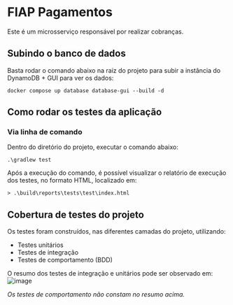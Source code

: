 # FIAP Pagamentos

Este é um microsserviço responsável por realizar cobranças.

## Subindo o banco de dados

Basta rodar o comando abaixo na raiz do projeto para subir a instância do DynamoDB + GUI para ver os dados:

```shell
docker compose up database database-gui --build -d
```

## Como rodar os testes da aplicação

### Via linha de comando
Dentro do diretório do projeto, executar o comando abaixo:

```shell
.\gradlew test
```

Após a execução do comando, é possível visualizar o relatório de execução dos testes, no formato HTML, localizado em:

```shell
> .\build\reports\tests\test\index.html
```

## Cobertura de testes do projeto

Os testes foram construídos, nas diferentes camadas do projeto, utilizando:
- Testes unitários
- Testes de integração
- Testes de comportamento (BDD)

O resumo dos testes de integração e unitários pode ser observado em:
![image](https://github.com/joasgarcia/fiap-pagamento/assets/6011412/d1bc3a61-8fe8-4aa3-896f-828e9b9d2b64)

_Os testes de comportamento não constam no resumo acima._